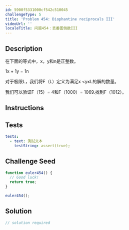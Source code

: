 ```yaml
---
id: 5900f5331000cf542c510045
challengeType: 5
title: 'Problem 454: Diophantine reciprocals III'
videoUrl: ''
localeTitle: 问题454：丢番图倒数III
---
```


## Description
<section id="description">在下面的等式中，x，y和n是正整数。 <p> 1x + 1y = 1n </p><p>对于极限L，我们将F（L）定义为满足x &lt;y≤L的解的数量。 </p><p>我们可以验证F（15）= 4和F（1000）= 1069.找到F（1012）。 </p></section>

## Instructions
<section id="instructions">
</section>

## Tests
<section id='tests'>

```yml
tests:
  - text: 測試文本
    testString: assert(true);

```

</section>

## Challenge Seed
<section id='challengeSeed'>

<div id='js-seed'>

```js
function euler454() {
  // Good luck!
  return true;
}

euler454();

```

</div>



</section>

## Solution
<section id='solution'>

```js
// solution required
```
</section>
